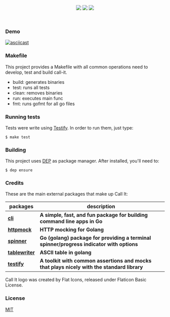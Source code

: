 <p align="center">
  <a href="https://travis-ci.org/pedrolopesme/call-it"> <img src="https://api.travis-ci.org/pedrolopesme/call-it.svg?branch=master" /></a>
  <a href="https://goreportcard.com/report/github.com/pedrolopesme/call-it"> <img src="https://goreportcard.com/badge/github.com/pedrolopesme/call-it" /></a>
  <a href="https://codeclimate.com/github/pedrolopesme/call-it/maintainability"> <img src="https://api.codeclimate.com/v1/badges/e7854e559e20c9e250de/maintainability" /></a>
</p>
<br>
 
### Demo

[![asciicast](https://asciinema.org/a/91xuK9qHDNSxfhY48T0TKwAlt.png)](https://asciinema.org/a/91xuK9qHDNSxfhY48T0TKwAlt) 
 
### Makefile

This project provides a Makefile with all common operations need to develop, test and build call-it.

* build: generates binaries
* test: runs all tests
* clean: removes binaries
* run: executes main func
* fmt: runs gofmt for all go files


### Running tests

Tests were write using [Testify](https://github.com/stretchr/testify). In order to run them, just type:

```shell
$ make test
```


### Building

This project uses [DEP](https://golang.github.io/dep/docs/installation.html)
as package manager. After installed, you'll need to:

```shell
$ dep ensure
```

### Credits

These are the main external packages that make up Call It:

| packages | description |
|---|---|
| **[cli](https://github.com/urfave/cli)** | **A simple, fast, and fun package for building command line apps in Go** |
| **[httpmock](https://github.com/jarcoal/httpmock/tree/v1)** | **HTTP mocking for Golang** |
| **[spinner](https://github.com/briandowns/spinner)** | **Go (golang) package for providing a terminal spinner/progress indicator with options** |
| **[tablewriter](https://github.com/olekukonko/tablewriter)** | **ASCII table in golang** |
| **[testify](https://github.com/stretchr/testify)** | **A toolkit with common assertions and mocks that plays nicely with the standard library** |


Call It logo was created by Flat Icons, released under Flaticon Basic License.


### License

[MIT](LICENSE.md)
